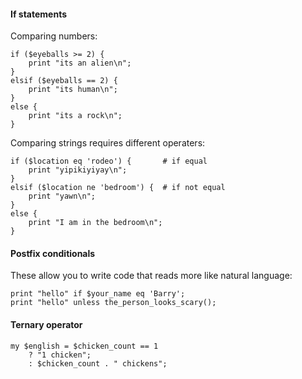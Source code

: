 #### If statements

Comparing numbers:

    if ($eyeballs >= 2) {
        print "its an alien\n";
    }
    elsif ($eyeballs == 2) {
        print "its human\n";
    }
    else {
        print "its a rock\n";
    }

Comparing strings requires different operaters:

    if ($location eq 'rodeo') {       # if equal
        print "yipikiyiyay\n";
    }
    elsif ($location ne 'bedroom') {  # if not equal
        print "yawn\n";
    }
    else {
        print "I am in the bedroom\n";
    }


#### Postfix conditionals

These allow you to write code that reads more like natural language:

    print "hello" if $your_name eq 'Barry';
    print "hello" unless the_person_looks_scary();


#### Ternary operator

    my $english = $chicken_count == 1
        ? "1 chicken";
        : $chicken_count . " chickens";
